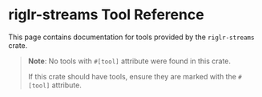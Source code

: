 # riglr-streams Tool Reference

This page contains documentation for tools provided by the `riglr-streams` crate.

> **Note**: No tools with `#[tool]` attribute were found in this crate.
> 
> If this crate should have tools, ensure they are marked with the `#[tool]` attribute.
